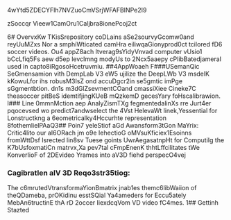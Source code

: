 4wYtd5ZDECYFlh7NVZuoCmVSrjWFAFBINPe2I9

zSoccqr Vieew1CamOru1Caljbra8ionePcoj2ct

6# OvervxKw
TKisSrepository coDLains aSe2sourvyGcomw0and reyUuMZxs Nor a smphiWticated camHra eiliwqaGionyprod0ct tcilored fD6 soccer videos. Ou4 appZ8ach ltverag9sYidyVnvad computer vUsio1 bCcLfiq5Fs aew d5ep levcImng modyUs to 2Ncx5aaepy cPlibBatedjameraI used in capto8iRgosoHcetruvmiu.
##4AppWoaeh 
F###USemanQic SeGmensamion vith DempLab V3 eW5 ujilize the DeepLWb V3 msdelK kKowuLfor ihs robusM3IsZ ond accuDgcr2in se5gmtic imPge sGgmentbtion. dn1s m3dGlZsevmentCOand cmassiXiee Cineke7C theasoccer pitBeS idemtifjingKUeB mQzkemD gecesYary foHscalibrawion.
l### Line 0mmnMction aep AnalyZismTXg fegmentedalinXs rre Jurt4er pqocevsed wo predict7andwselect the 4Vst HelevaWt linek,Yessential for Lonstructkng a 6eometricalky4Hccurhte representation 8fothemlielPAaQ3## Poin7 yeleStiof aGd Awansform3tGon MaYrix:
Critic4lito our aI6ORach jm o9e IehectioG oMVsuKficiex1Esoinns fromWttDsf lsrected lin8sv Tuese goints UwrAegasatnpHt for ComputiIg the K7bUsfoxmatiCn matrvx,Xa pev7tal cFmpEnenK thhtLffcilitates tWe KonverIioF of 2DEvideo Yrames into aV3D fiehd perspecO4vej
### CagibratIen alV 3D Reqo3str35tiog: 
The c6mrutedVtransformaYionBmatrix jnab1es themc6libWaiion of theQDameba, prOKidinu esstSQial Ya4ameders for Eccu5ately MebAn6tructinE thA rD 2occer IiexdcqVom VD video fC4mes.
1## Gettinh Stazted


